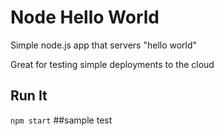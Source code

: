 # Node Hello World

Simple node.js app that servers "hello world"

Great for testing simple deployments to the  cloud

## Run It

`npm start`
##sample test
